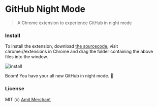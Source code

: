 GitHub Night Mode
=================
> A Chrome extension to experience GitHub in night mode

### Install

To install the extension, download [the sourcecode](https://github.com/amitmerchant1990/github-night-mode/archive/master.zip), visit chrome://extensions in Chrome and drag the folder containing the above files into the window.

![install](https://raw.githubusercontent.com/amitmerchant1990/github-night-mode/master/res/github-night-mode-install.gif)

Boom! You have your all new GitHub in night mode. :tada:

### License

MIT (c) [Amit Merchant](https://www.amitmerchant.com/)
